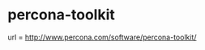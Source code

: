 percona-toolkit
========================================

url = http://www.percona.com/software/percona-toolkit/
